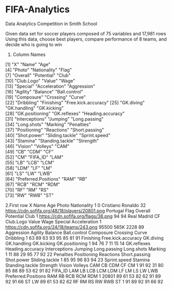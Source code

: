 # FIFA-Analytics
Data Analytics Competition in Smith School 

Given data set for soccer players composed of 75 variables and 17,981 rows
Using this data, choose best players, compare performance of 8 teams, and decide who is going to win

1. Column Names 

 [1] "X"                   "Name"                "Age"                
 [4] "Photo"               "Nationality"         "Flag"               
 [7] "Overall"             "Potential"           "Club"               
[10] "Club.Logo"           "Value"               "Wage"               
[13] "Special"             "Acceleration"        "Aggression"         
[16] "Agility"             "Balance"             "Ball.control"       
[19] "Composure"           "Crossing"            "Curve"              
[22] "Dribbling"           "Finishing"           "Free.kick.accuracy" 
[25] "GK.diving"           "GK.handling"         "GK.kicking"         
[28] "GK.positioning"      "GK.reflexes"         "Heading.accuracy"   
[31] "Interceptions"       "Jumping"             "Long.passing"       
[34] "Long.shots"          "Marking"             "Penalties"          
[37] "Positioning"         "Reactions"           "Short.passing"      
[40] "Shot.power"          "Sliding.tackle"      "Sprint.speed"       
[43] "Stamina"             "Standing.tackle"     "Strength"           
[46] "Vision"              "Volleys"             "CAM"                
[49] "CB"                  "CDM"                 "CF"                 
[52] "CM"                  "FIFA_ID"             "LAM"                
[55] "LB"                  "LCB"                 "LCM"                
[58] "LDM"                 "LF"                  "LM"                 
[61] "LS"                  "LW"                  "LWB"                
[64] "Preferred.Positions" "RAM"                 "RB"                 
[67] "RCB"                 "RCM"                 "RDM"                
[70] "RF"                  "RM"                  "RS"                 
[73] "RW"                  "RWB"                 "ST"     

2.First row
  X              Name Age                                          Photo Nationality
1 0 Cristiano Ronaldo  32 https://cdn.sofifa.org/48/18/players/20801.png    Portugal
                                 Flag Overall Potential           Club
1 https://cdn.sofifa.org/flags/38.png      94        94 Real Madrid CF
                                   Club.Logo Value Wage Special Acceleration
1 https://cdn.sofifa.org/24/18/teams/243.png 95500 565K    2228           89
  Aggression Agility Balance Ball.control Composure Crossing Curve Dribbling
1         63      89      63           93        95       85    81        91
  Finishing Free.kick.accuracy GK.diving GK.handling GK.kicking GK.positioning
1        94                 76         7          11         15             14
  GK.reflexes Heading.accuracy Interceptions Jumping Long.passing Long.shots Marking
1          11               88            29      95           77         92      22
  Penalties Positioning Reactions Short.passing Shot.power Sliding.tackle
1        85          95        96            83         94             23
  Sprint.speed Stamina Standing.tackle Strength Vision Volleys CAM CB CDM CF CM
1           91      92              31       80     85      88  89 53  62 91 82
  FIFA_ID LAM LB LCB LCM LDM LF LM LS LW LWB Preferred.Positions RAM RB RCB RCM RDM
1   20801  89 61  53  82  62 91 89 92 91  66              ST LW   89 61  53  82  62
  RF RM RS RW RWB ST
1 91 89 92 91  66 92


